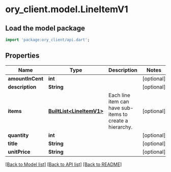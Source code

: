 # ory_client.model.LineItemV1

## Load the model package
```dart
import 'package:ory_client/api.dart';
```

## Properties
Name | Type | Description | Notes
------------ | ------------- | ------------- | -------------
**amountInCent** | **int** |  | [optional] 
**description** | **String** |  | [optional] 
**items** | [**BuiltList&lt;LineItemV1&gt;**](LineItemV1.md) | Each line item can have sub-items to create a hierarchy. | [optional] 
**quantity** | **int** |  | [optional] 
**title** | **String** |  | [optional] 
**unitPrice** | **String** |  | [optional] 

[[Back to Model list]](../README.md#documentation-for-models) [[Back to API list]](../README.md#documentation-for-api-endpoints) [[Back to README]](../README.md)


